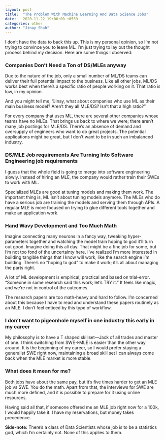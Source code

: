 ```yaml
---
layout: post
title:  "The Problem With Machine Learning And Data Science Jobs"
date:   2020-11-22 19:00:00 +0530
categories: other
author: "Jinay Shah"
---
```

I don’t have the data to back this up. This is my personal opinion, so I’m not trying to convince you to leave ML. I’m just trying to lay out the thought process behind my decision. Here are some things I observed:


### Companies Don’t Need a Ton of DS/MLEs anyway
Due to the nature of the job, only a small number of ML/DS teams can deliver their full potential impact to the business. Like all other jobs, ML/DS works best when there’s a specific ratio of people working on it. That ratio is low, in my opinion.


And you might tell me, “Jinay, what about companies who use ML as their main business model? Aren’t they all MLE/DS? Isn’t that a high ratio?”


For every company that uses ML, there are several other companies whose teams have no MLEs. That brings us back to where we were; there aren’t many job postings for MLE/DS. There’s an absence of demand and oversupply of engineers who want to do great projects. The potential applications might be great, but I don’t want to be in such an imbalanced industry.


### DS/MLE Job requirements Are Turning Into Software Engineering job requirements


I guess that the whole field is going to merge into software engineering slowly. Instead of hiring an MLE, the company would rather train their SWEs to work with ML. 


Specialized MLEs are good at tuning models and making them work. The important thing is, ML isn’t about tuning models anymore. The MLEs who do have a serious job are training the models and serving them through APIs. A regular MLE is more focused on trying to glue different tools together and make an application work. 


### Hand Wavy Development and Too Much Math


Imagine connecting many neurons in a fancy way, tweaking hyper-parameters together and watching the model train hoping to god it’ll turn out good. Imagine doing this all day. That might be a fine job for some, but I’m not too fond of the uncertainty here. I’ve realized I’m more interested in building tangible things that I know will work, like the search engine I’m building. There’s no “hoping to god” to make it work; it’s all about managing the parts right. 


A lot of ML development is empirical, practical and based on trial-error. “Someone in some research said this work; let’s TRY it.” It feels like magic, and we’re not in control of the outcomes. 


The research papers are too math-heavy and hard to follow. I’m concerned about this because I have to read and understand these papers routinely as an MLE. I don’t feel enticed by this type of workflow. 


### I don’t want to pigeonhole myself in one industry this early in my career


My philosophy is to have a T shaped skillset—Jack of all trades and master of one. I think switching from SWE->MLE is easier than the other way around. It is the beginning of my career, so I would prefer staying a generalist SWE right now, maintaining a broad skill set I can always come back when the MLE market is more stable.


### What does it mean for me?


Both jobs have about the same pay, but it’s five times harder to get an MLE job vs SWE. You do the math. Apart from that, the interviews for SWE are much more defined, and it is possible to prepare for it using online resources.


Having said all that, if someone offered me an MLE job right now for a 100k, I would happily take it. I have my reservations, but money takes precedence. 


**Side-note:** There’s a class of Data Scientists whose job is to be a statistics god, which I’m certainly not. None of this applies to them. 